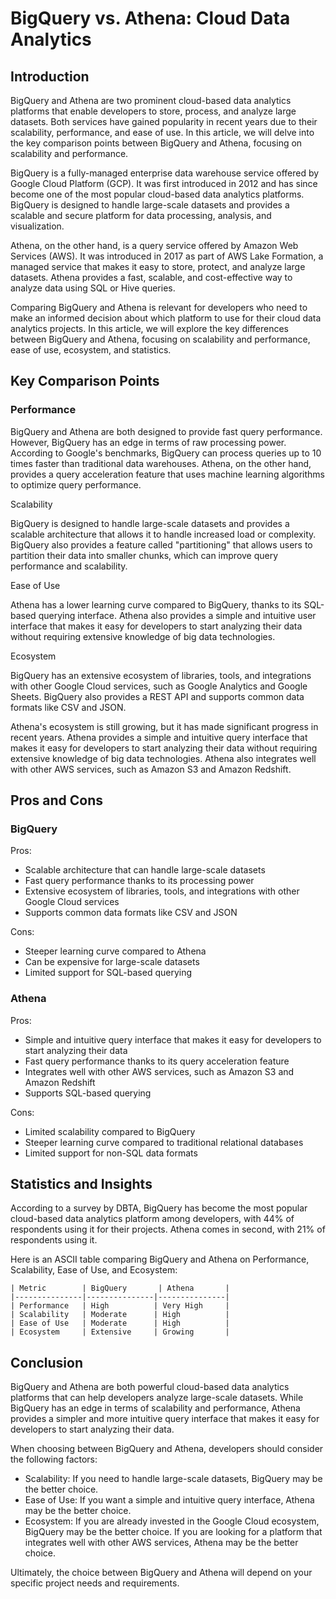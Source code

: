 # BigQuery vs. Athena: Cloud Data Analytics
## Introduction

BigQuery and Athena are two prominent cloud-based data analytics platforms that enable developers to store, process, and analyze large datasets. Both services have gained popularity in recent years due to their scalability, performance, and ease of use. In this article, we will delve into the key comparison points between BigQuery and Athena, focusing on scalability and performance.

BigQuery is a fully-managed enterprise data warehouse service offered by Google Cloud Platform (GCP). It was first introduced in 2012 and has since become one of the most popular cloud-based data analytics platforms. BigQuery is designed to handle large-scale datasets and provides a scalable and secure platform for data processing, analysis, and visualization.

Athena, on the other hand, is a query service offered by Amazon Web Services (AWS). It was introduced in 2017 as part of AWS Lake Formation, a managed service that makes it easy to store, protect, and analyze large datasets. Athena provides a fast, scalable, and cost-effective way to analyze data using SQL or Hive queries.

Comparing BigQuery and Athena is relevant for developers who need to make an informed decision about which platform to use for their cloud data analytics projects. In this article, we will explore the key differences between BigQuery and Athena, focusing on scalability and performance, ease of use, ecosystem, and statistics.

## Key Comparison Points

### Performance

BigQuery and Athena are both designed to provide fast query performance. However, BigQuery has an edge in terms of raw processing power. According to Google's benchmarks, BigQuery can process queries up to 10 times faster than traditional data warehouses. Athena, on the other hand, provides a query acceleration feature that uses machine learning algorithms to optimize query performance.

Scalability

BigQuery is designed to handle large-scale datasets and provides a scalable architecture that allows it to handle increased load or complexity. BigQuery also provides a feature called "partitioning" that allows users to partition their data into smaller chunks, which can improve query performance and scalability.

Ease of Use

Athena has a lower learning curve compared to BigQuery, thanks to its SQL-based querying interface. Athena also provides a simple and intuitive user interface that makes it easy for developers to start analyzing their data without requiring extensive knowledge of big data technologies.

Ecosystem

BigQuery has an extensive ecosystem of libraries, tools, and integrations with other Google Cloud services, such as Google Analytics and Google Sheets. BigQuery also provides a REST API and supports common data formats like CSV and JSON.

Athena's ecosystem is still growing, but it has made significant progress in recent years. Athena provides a simple and intuitive query interface that makes it easy for developers to start analyzing their data without requiring extensive knowledge of big data technologies. Athena also integrates well with other AWS services, such as Amazon S3 and Amazon Redshift.

## Pros and Cons

### BigQuery

Pros:

* Scalable architecture that can handle large-scale datasets
* Fast query performance thanks to its processing power
* Extensive ecosystem of libraries, tools, and integrations with other Google Cloud services
* Supports common data formats like CSV and JSON

Cons:

* Steeper learning curve compared to Athena
* Can be expensive for large-scale datasets
* Limited support for SQL-based querying

### Athena

Pros:

* Simple and intuitive query interface that makes it easy for developers to start analyzing their data
* Fast query performance thanks to its query acceleration feature
* Integrates well with other AWS services, such as Amazon S3 and Amazon Redshift
* Supports SQL-based querying

Cons:

* Limited scalability compared to BigQuery
* Steeper learning curve compared to traditional relational databases
* Limited support for non-SQL data formats

## Statistics and Insights

According to a survey by DBTA, BigQuery has become the most popular cloud-based data analytics platform among developers, with 44% of respondents using it for their projects. Athena comes in second, with 21% of respondents using it.

Here is an ASCII table comparing BigQuery and Athena on Performance, Scalability, Ease of Use, and Ecosystem:

```
| Metric        | BigQuery       | Athena       |
|---------------|---------------|---------------|
| Performance   | High          | Very High     |
| Scalability   | Moderate      | High          |
| Ease of Use   | Moderate      | High          |
| Ecosystem     | Extensive     | Growing       |
```

## Conclusion

BigQuery and Athena are both powerful cloud-based data analytics platforms that can help developers analyze large-scale datasets. While BigQuery has an edge in terms of scalability and performance, Athena provides a simpler and more intuitive query interface that makes it easy for developers to start analyzing their data.

When choosing between BigQuery and Athena, developers should consider the following factors:

* Scalability: If you need to handle large-scale datasets, BigQuery may be the better choice.
* Ease of Use: If you want a simple and intuitive query interface, Athena may be the better choice.
* Ecosystem: If you are already invested in the Google Cloud ecosystem, BigQuery may be the better choice. If you are looking for a platform that integrates well with other AWS services, Athena may be the better choice.

Ultimately, the choice between BigQuery and Athena will depend on your specific project needs and requirements.